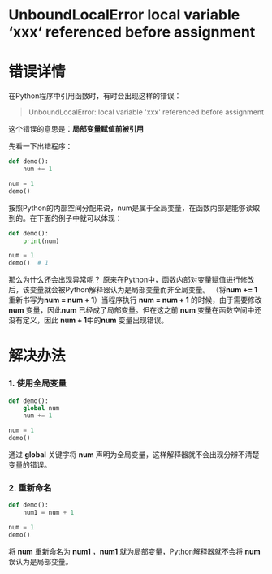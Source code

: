 # UnboundLocalError local variable ‘xxx‘ referenced before assignment

# 错误详情

在Python程序中引用函数时，有时会出现这样的错误：
> UnboundLocalError: local variable 'xxx' referenced before assignment

这个错误的意思是：**局部变量赋值前被引用**

先看一下出错程序：
```python
def demo():
    num += 1

num = 1
demo()
```
按照Python的内部空间分配来说，num是属于全局变量，在函数内部是能够读取到的。在下面的例子中就可以体现：
```python
def demo():
    print(num)

num = 1
demo()  # 1
```
那么为什么还会出现异常呢？
原来在Python中，函数内部对变量赋值进行修改后，该变量就会被Python解释器认为是局部变量而非全局变量。
（将**num += 1**重新书写为**num = num + 1**）当程序执行 **num = num + 1** 的时候，由于需要修改**num** 变量，因此**num** 已经成了局部变量。但在这之前 **num** 变量在函数空间中还没有定义，因此 **num + 1**中的**num** 变量出现错误。
# 解决办法
### 1. 使用全局变量
```python
def demo():
    global num
    num += 1

num = 1
demo()
```
通过 **global** 关键字将 **num** 声明为全局变量，这样解释器就不会出现分辨不清楚变量的错误。
### 2. 重新命名
```python
def demo():
    num1 = num + 1

num = 1
demo()
```
将 **num** 重新命名为 **num1** ，**num1** 就为局部变量，Python解释器就不会将 **num** 误认为是局部变量。